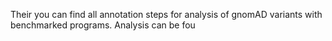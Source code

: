 Their you can find all annotation steps for analysis of gnomAD variants with benchmarked programs. Analysis can be fou

